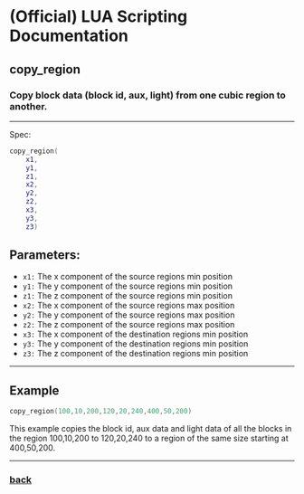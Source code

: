 
# (Official) LUA Scripting Documentation

## copy_region

### Copy block data (block id, aux, light) from one cubic region to another.
___
Spec:
```lua
copy_region(
	x1,
	y1,
	z1,
	x2,
	y2,
	z2,
	x3,
	y3,
	z3)
```
## Parameters:
- `x1:` The x component of the source regions min position
- `y1:` The y component of the source regions min position
- `z1:` The z component of the source regions min position
- `x2:` The x component of the source regions max position
- `y2:` The y component of the source regions max position
- `z2:` The z component of the source regions max position
- `x3:` The x component of the destination regions min position
- `y3:` The y component of the destination regions min position
- `z3:` The z component of the destination regions min position

___
## Example
```lua
copy_region(100,10,200,120,20,240,400,50,200)
```
This example copies the block id, aux data and light data of all the blocks in the region 100,10,200 to 120,20,240 to a region of the same size starting at 400,50,200.

___
### [back](../blocks)
